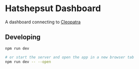 # Hatshepsut Dashboard

A dashboard connecting to [Cleopatra](https://github.com/enix12enix/cleopatra)

## Developing

```sh
npm run dev

# or start the server and open the app in a new browser tab
npm run dev -- --open
```